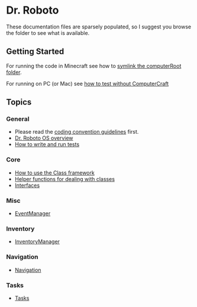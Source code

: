 # Dr. Roboto

These documentation files are sparsely populated, so I suggest you browse the folder to see what is available.

## Getting Started

For running the code in Minecraft see how to [symlink the computerRoot folder](Symlinking.md).

For running on PC (or Mac) see [how to test without ComputerCraft](RunningOnPC.md)

## Topics

### General

-   Please read the [coding convention guidelines](Conventions.md) first.
-   [Dr. Roboto OS overview](RobotoOS/index.md)
-   [How to write and run tests](Tests.md)

### Core

-   [How to use the Class framework](RobotoOS/Class.md)
-   [Helper functions for dealing with classes](RobotoOS/helpers.md)
-   [Interfaces](RobotoOS/Interface.md)

### Misc

-   [EventManager](Core/EventManager.md)

### Inventory

-   [InventoryManager](InventoryManager.md)

### Navigation

-   [Navigation](Navigation.md)

### Tasks

-   [Tasks](Tasks.md)
